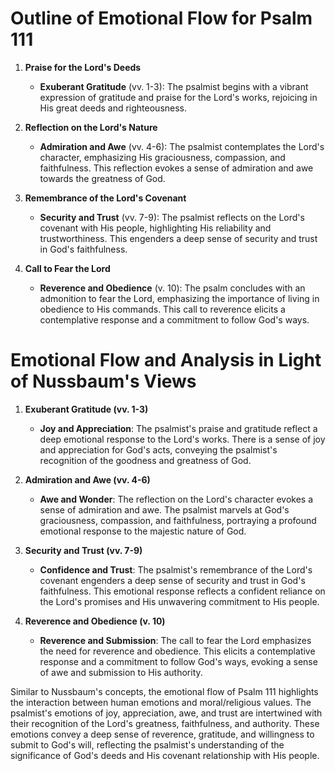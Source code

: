 # Outline of Emotional Flow for Psalm 111

1. **Praise for the Lord's Deeds** 
    - **Exuberant Gratitude** (vv. 1-3): The psalmist begins with a vibrant expression of gratitude and praise for the Lord's works, rejoicing in His great deeds and righteousness.

2. **Reflection on the Lord's Nature**
    - **Admiration and Awe** (vv. 4-6): The psalmist contemplates the Lord's character, emphasizing His graciousness, compassion, and faithfulness. This reflection evokes a sense of admiration and awe towards the greatness of God.

3. **Remembrance of the Lord's Covenant**
    - **Security and Trust** (vv. 7-9): The psalmist reflects on the Lord's covenant with His people, highlighting His reliability and trustworthiness. This engenders a deep sense of security and trust in God's faithfulness.

4. **Call to Fear the Lord**
    - **Reverence and Obedience** (v. 10): The psalm concludes with an admonition to fear the Lord, emphasizing the importance of living in obedience to His commands. This call to reverence elicits a contemplative response and a commitment to follow God's ways.

# Emotional Flow and Analysis in Light of Nussbaum's Views

1. **Exuberant Gratitude (vv. 1-3)**
    - **Joy and Appreciation**: The psalmist's praise and gratitude reflect a deep emotional response to the Lord's works. There is a sense of joy and appreciation for God's acts, conveying the psalmist's recognition of the goodness and greatness of God.

2. **Admiration and Awe (vv. 4-6)**
    - **Awe and Wonder**: The reflection on the Lord's character evokes a sense of admiration and awe. The psalmist marvels at God's graciousness, compassion, and faithfulness, portraying a profound emotional response to the majestic nature of God.

3. **Security and Trust (vv. 7-9)**
    - **Confidence and Trust**: The psalmist's remembrance of the Lord's covenant engenders a deep sense of security and trust in God's faithfulness. This emotional response reflects a confident reliance on the Lord's promises and His unwavering commitment to His people.

4. **Reverence and Obedience (v. 10)**
    - **Reverence and Submission**: The call to fear the Lord emphasizes the need for reverence and obedience. This elicits a contemplative response and a commitment to follow God's ways, evoking a sense of awe and submission to His authority.

Similar to Nussbaum's concepts, the emotional flow of Psalm 111 highlights the interaction between human emotions and moral/religious values. The psalmist's emotions of joy, appreciation, awe, and trust are intertwined with their recognition of the Lord's greatness, faithfulness, and authority. These emotions convey a deep sense of reverence, gratitude, and willingness to submit to God's will, reflecting the psalmist's understanding of the significance of God's deeds and His covenant relationship with His people.